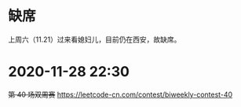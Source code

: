 
# 缺席

上周六（11.21）过来看媳妇儿，目前仍在西安，故缺席。

# 2020-11-28 22:30

~~第 40 场双周赛~~ https://leetcode-cn.com/contest/biweekly-contest-40
